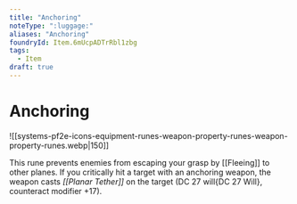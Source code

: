```yaml
---
title: "Anchoring"
noteType: ":luggage:"
aliases: "Anchoring"
foundryId: Item.6mUcpADTrRbl1zbg
tags:
  - Item
draft: true
---
```


# Anchoring
![[systems-pf2e-icons-equipment-runes-weapon-property-runes-weapon-property-runes.webp|150]]

This rune prevents enemies from escaping your grasp by [[Fleeing]] to other planes. If you critically hit a target with an anchoring weapon, the weapon casts _[[Planar Tether]]_ on the target (DC 27 will{DC 27 Will}, counteract modifier +17).
